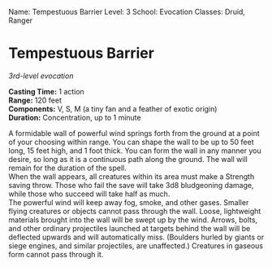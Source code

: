 Name: Tempestuous Barrier
Level: 3
School: Evocation
Classes: Druid, Ranger

# Tempestuous Barrier
_3rd-level evocation_

**Casting Time:** 1 action    
**Range:** 120 feet    
**Components:** V, S, M (a tiny fan and a feather of exotic origin)    
**Duration:** Concentration, up to 1 minute 

A formidable wall of powerful wind springs forth from the ground at a point of your choosing within range. You can shape the wall to be up to 50 feet long, 15 feet high, and 1 foot thick. You can form the wall in any manner you desire, so long as it is a continuous path along the ground. The wall will remain for the duration of the spell.    
When the wall appears, all creatures within its area must make a Strength saving throw. Those who fail the save will take 3d8 bludgeoning damage, while those who succeed will take half as much.    
The powerful wind will keep away fog, smoke, and other gases. Smaller flying creatures or objects cannot pass through the wall. Loose, lightweight materials brought into the wall will be swept up by the wind. Arrows, bolts, and other ordinary projectiles launched at targets behind the wall will be deflected upwards and will automatically miss. (Boulders hurled by giants or siege engines, and similar projectiles, are unaffected.) Creatures in gaseous form cannot pass through it. 
